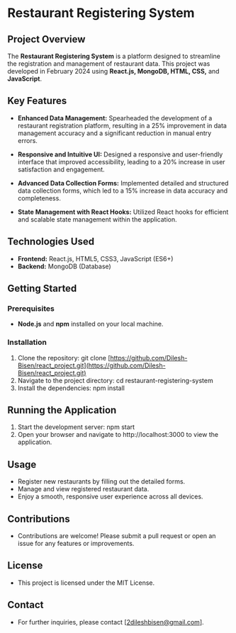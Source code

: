 # Restaurant Registering System

## Project Overview

The **Restaurant Registering System** is a platform designed to streamline the registration and management of restaurant data. This project was developed in February 2024 using **React.js, MongoDB, HTML, CSS,** and **JavaScript**.

## Key Features

- **Enhanced Data Management:** Spearheaded the development of a restaurant registration platform, resulting in a 25% improvement in data management accuracy and a significant reduction in manual entry errors.

- **Responsive and Intuitive UI:** Designed a responsive and user-friendly interface that improved accessibility, leading to a 20% increase in user satisfaction and engagement.

- **Advanced Data Collection Forms:** Implemented detailed and structured data collection forms, which led to a 15% increase in data accuracy and completeness.

- **State Management with React Hooks:** Utilized React hooks for efficient and scalable state management within the application.

## Technologies Used

- **Frontend:** React.js, HTML5, CSS3, JavaScript (ES6+)
- **Backend:** MongoDB (Database)

## Getting Started

### Prerequisites

- **Node.js** and **npm** installed on your local machine.

### Installation

1. Clone the repository: git clone [https://github.com/Dilesh-Bisen/react_project.git](https://github.com/Dilesh-Bisen/react_project.git)
2. Navigate to the project directory: cd restaurant-registering-system
3. Install the dependencies: npm install
   
## Running the Application
1. Start the development server: npm start
2. Open your browser and navigate to http://localhost:3000 to view the application.

## Usage
- Register new restaurants by filling out the detailed forms.
- Manage and view registered restaurant data.
- Enjoy a smooth, responsive user experience across all devices.
  
## Contributions
- Contributions are welcome! Please submit a pull request or open an issue for any features or improvements.

## License
- This project is licensed under the MIT License.

## Contact
- For further inquiries, please contact [2dileshbisen@gmail.com].
